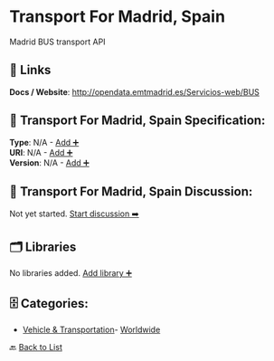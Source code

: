 # Transport For Madrid, Spain

Madrid BUS transport API

##  🔗 Links
**Docs / Website**: http://opendata.emtmadrid.es/Servicios-web/BUS

## 🧬 Transport For Madrid, Spain Specification:
**Type**: N/A - [Add ➕](https://github.com/apis-list/apis-list/edit/main/apis.yaml#L19733)  
**URI**: N/A - [Add ➕](https://github.com/apis-list/apis-list/edit/main/apis.yaml#L19733)  
**Version**: N/A - [Add ➕](https://github.com/apis-list/apis-list/edit/main/apis.yaml#L19733)

## 💬 Transport For Madrid, Spain Discussion:
Not yet started. [Start discussion ➡️](https://github.com/apis-list/apis-list/discussions/new)

## 🗂️ Libraries

No libraries added. [Add library ➕](https://github.com/apis-list/apis-list/edit/main/apis.yaml#L19733)    


## 🗄️ Categories:
- [Vehicle & Transportation](https://github.com/apis-list/apis-list#vehicle--transportation-)- [Worldwide](https://github.com/apis-list/apis-list#worldwide-)

🔙  [Back to List](https://github.com/apis-list/apis-list)
